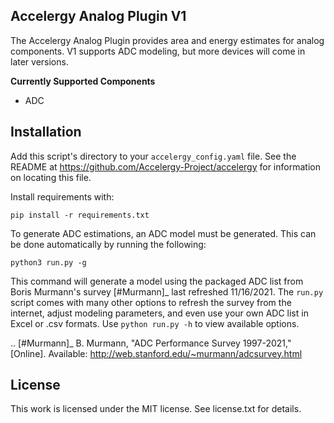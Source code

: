 ## **Accelergy Analog Plugin V1**

The Accelergy Analog Plugin provides area and energy estimates for analog
components. V1 supports ADC modeling, but more devices will come in later
versions.

**Currently Supported Components**

- ADC

## Installation

Add this script's directory to your `accelergy_config.yaml` file. See the
README at https://github.com/Accelergy-Project/accelergy for information on
locating this file.

Install requirements with:

```
pip install -r requirements.txt
```


To generate ADC estimations, an ADC model must be generated. This can be done
automatically by running the following:

```
python3 run.py -g
```


This command will generate a model using the packaged ADC list from Boris
Murmann's survey [#Murmann]_ last refreshed 11/16/2021.
The ``run.py`` script comes with many other
options to refresh the survey from the internet, adjust modeling parameters,
and even use your own ADC list in Excel or .csv formats. Use 
``python run.py -h`` to view available options.

.. [#Murmann]_ B. Murmann, "ADC Performance Survey 1997-2021," [Online]. Available: http://web.stanford.edu/~murmann/adcsurvey.html

## License
This work is licensed under the MIT license. See license.txt for details.